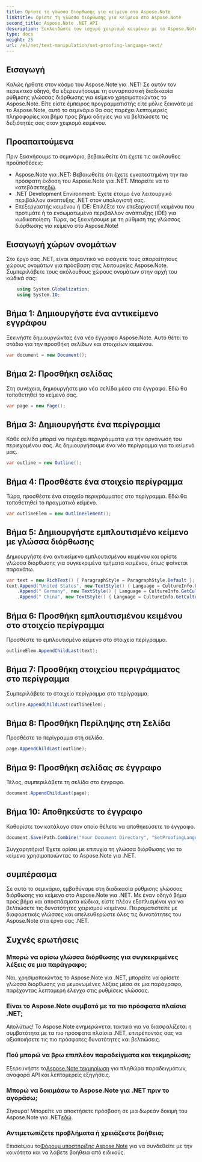 ```yaml
---
title: Ορίστε τη γλώσσα διόρθωσης για κείμενο στο Aspose.Note
linktitle: Ορίστε τη γλώσσα διόρθωσης για κείμενο στο Aspose.Note
second_title: Aspose.Note .NET API
description: Ξεκλειδώστε τον ισχυρό χειρισμό κειμένου με το Aspose.Note για .NET. Ρυθμίστε τη γλώσσα διόρθωσης χωρίς κόπο με καθοδήγηση βήμα προς βήμα. Βελτιώστε τα έργα σας .NET τώρα!
type: docs
weight: 25
url: /el/net/text-manipulation/set-proofing-language-text/
---
```

## Εισαγωγή
Καλώς ήρθατε στον κόσμο του Aspose.Note για .NET! Σε αυτόν τον περιεκτικό οδηγό, θα εξερευνήσουμε τη συναρπαστική διαδικασία ρύθμισης γλώσσας διόρθωσης για κείμενο χρησιμοποιώντας το Aspose.Note. Είτε είστε έμπειρος προγραμματιστής είτε μόλις ξεκινάτε με το Aspose.Note, αυτό το σεμινάριο θα σας παρέχει λεπτομερείς πληροφορίες και βήμα προς βήμα οδηγίες για να βελτιώσετε τις δεξιότητές σας στον χειρισμό κειμένου.
## Προαπαιτούμενα
Πριν ξεκινήσουμε το σεμινάριο, βεβαιωθείτε ότι έχετε τις ακόλουθες προϋποθέσεις:
-  Aspose.Note για .NET: Βεβαιωθείτε ότι έχετε εγκατεστημένη την πιο πρόσφατη έκδοση του Aspose.Note για .NET. Μπορείτε να το κατεβάσετε[εδώ](https://releases.aspose.com/note/net/).
- .NET Development Environment: Έχετε έτοιμο ένα λειτουργικό περιβάλλον ανάπτυξης .NET στον υπολογιστή σας.
- Επεξεργαστής κειμένου ή IDE: Επιλέξτε τον επεξεργαστή κειμένου που προτιμάτε ή το ενσωματωμένο περιβάλλον ανάπτυξης (IDE) για κωδικοποίηση.
Τώρα, ας ξεκινήσουμε με τη ρύθμιση της γλώσσας διόρθωσης για κείμενο στο Aspose.Note!
## Εισαγωγή χώρων ονομάτων
Στο έργο σας .NET, είναι σημαντικό να εισάγετε τους απαραίτητους χώρους ονομάτων για πρόσβαση στις λειτουργίες Aspose.Note. Συμπεριλάβετε τους ακόλουθους χώρους ονομάτων στην αρχή του κώδικά σας:
```csharp
    using System.Globalization;
    using System.IO;
```
## Βήμα 1: Δημιουργήστε ένα αντικείμενο εγγράφου
Ξεκινήστε δημιουργώντας ένα νέο έγγραφο Aspose.Note. Αυτό θέτει το στάδιο για την προσθήκη σελίδων και στοιχείων κειμένου.
```csharp
var document = new Document();
```
## Βήμα 2: Προσθήκη σελίδας
Στη συνέχεια, δημιουργήστε μια νέα σελίδα μέσα στο έγγραφο. Εδώ θα τοποθετηθεί το κείμενό σας.
```csharp
var page = new Page();
```
## Βήμα 3: Δημιουργήστε ένα περίγραμμα
Κάθε σελίδα μπορεί να περιέχει περιγράμματα για την οργάνωση του περιεχομένου σας. Ας δημιουργήσουμε ένα νέο περίγραμμα για το κείμενό μας.
```csharp
var outline = new Outline();
```
## Βήμα 4: Προσθέστε ένα στοιχείο περίγραμμα
Τώρα, προσθέστε ένα στοιχείο περιγράμματος στο περίγραμμα. Εδώ θα τοποθετηθεί το πραγματικό κείμενο.
```csharp
var outlineElem = new OutlineElement();
```
## Βήμα 5: Δημιουργήστε εμπλουτισμένο κείμενο με γλώσσα διόρθωσης
Δημιουργήστε ένα αντικείμενο εμπλουτισμένου κειμένου και ορίστε γλώσσα διόρθωσης για συγκεκριμένα τμήματα κειμένου, όπως φαίνεται παρακάτω.
```csharp
var text = new RichText() { ParagraphStyle = ParagraphStyle.Default };
text.Append("United States", new TextStyle() { Language = CultureInfo.GetCultureInfo("en-US") })
    .Append(" Germany", new TextStyle() { Language = CultureInfo.GetCultureInfo("de-DE") })
    .Append(" China", new TextStyle() { Language = CultureInfo.GetCultureInfo("zh-CN") });
```
## Βήμα 6: Προσθήκη εμπλουτισμένου κειμένου στο στοιχείο περίγραμμα
Προσθέστε το εμπλουτισμένο κείμενο στο στοιχείο περίγραμμα.
```csharp
outlineElem.AppendChildLast(text);
```
## Βήμα 7: Προσθήκη στοιχείου περιγράμματος στο περίγραμμα
Συμπεριλάβετε το στοιχείο περίγραμμα στο περίγραμμα.
```csharp
outline.AppendChildLast(outlineElem);
```
## Βήμα 8: Προσθήκη Περίληψης στη Σελίδα
Προσθέστε το περίγραμμα στη σελίδα.
```csharp
page.AppendChildLast(outline);
```
## Βήμα 9: Προσθήκη σελίδας σε έγγραφο
Τέλος, συμπεριλάβετε τη σελίδα στο έγγραφο.
```csharp
document.AppendChildLast(page);
```
## Βήμα 10: Αποθηκεύστε το έγγραφο
Καθορίστε τον κατάλογο στον οποίο θέλετε να αποθηκεύσετε το έγγραφο.
```csharp
document.Save(Path.Combine("Your Document Directory", "SetProofingLanguageForText.one"));
```
Συγχαρητήρια! Έχετε ορίσει με επιτυχία τη γλώσσα διόρθωσης για το κείμενο χρησιμοποιώντας το Aspose.Note για .NET.
## συμπέρασμα
Σε αυτό το σεμινάριο, εμβαθύναμε στη διαδικασία ρύθμισης γλώσσας διόρθωσης για κείμενο στο Aspose.Note για .NET. Με έναν οδηγό βήμα προς βήμα και αποσπάσματα κώδικα, είστε πλέον εξοπλισμένοι για να βελτιώσετε τις δυνατότητες χειρισμού κειμένου. Πειραματιστείτε με διαφορετικές γλώσσες και απελευθερώστε όλες τις δυνατότητες του Aspose.Note στα έργα σας .NET.

## Συχνές ερωτήσεις
### Μπορώ να ορίσω γλώσσα διόρθωσης για συγκεκριμένες λέξεις σε μια παράγραφο;
Ναι, χρησιμοποιώντας το Aspose.Note για .NET, μπορείτε να ορίσετε γλώσσα διόρθωσης για μεμονωμένες λέξεις μέσα σε μια παράγραφο, παρέχοντας λεπτομερή έλεγχο στις ρυθμίσεις γλώσσας.
### Είναι το Aspose.Note συμβατό με τα πιο πρόσφατα πλαίσια .NET;
Απολύτως! Το Aspose.Note ενημερώνεται τακτικά για να διασφαλίζεται η συμβατότητα με τα πιο πρόσφατα πλαίσια .NET, επιτρέποντάς σας να αξιοποιήσετε τις πιο πρόσφατες δυνατότητες και βελτιώσεις.
### Πού μπορώ να βρω επιπλέον παραδείγματα και τεκμηρίωση;
 Εξερευνήστε το[Aspose.Note τεκμηρίωση](https://reference.aspose.com/note/net/) για πληθώρα παραδειγμάτων, αναφορά API και λεπτομερείς εξηγήσεις.
### Μπορώ να δοκιμάσω το Aspose.Note για .NET πριν το αγοράσω;
 Σίγουρα! Μπορείτε να αποκτήσετε πρόσβαση σε μια δωρεάν δοκιμή του Aspose.Note για .NET[εδώ](https://releases.aspose.com/).
### Αντιμετωπίζετε προβλήματα ή χρειάζεστε βοήθεια;
 Επισκέψου το[Φόρουμ υποστήριξης Aspose.Note](https://forum.aspose.com/c/note/28) για να συνδεθείτε με την κοινότητα και να λάβετε βοήθεια από ειδικούς.